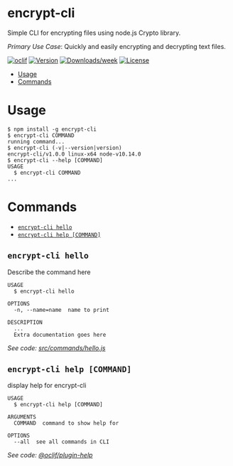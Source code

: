 encrypt-cli
===========

Simple CLI for encrypting files using node.js Crypto library.

*Primary Use Case*: Quickly and easily encrypting and decrypting text files.

[![oclif](https://img.shields.io/badge/cli-oclif-brightgreen.svg)](https://oclif.io)
[![Version](https://img.shields.io/npm/v/encrypt-cli.svg)](https://npmjs.org/package/encrypt-cli)
[![Downloads/week](https://img.shields.io/npm/dw/encrypt-cli.svg)](https://npmjs.org/package/encrypt-cli)
[![License](https://img.shields.io/npm/l/encrypt-cli.svg)](https://github.com/christroutner/encrypt-cli/blob/master/package.json)

<!-- toc -->
* [Usage](#usage)
* [Commands](#commands)
<!-- tocstop -->
# Usage
<!-- usage -->
```sh-session
$ npm install -g encrypt-cli
$ encrypt-cli COMMAND
running command...
$ encrypt-cli (-v|--version|version)
encrypt-cli/v1.0.0 linux-x64 node-v10.14.0
$ encrypt-cli --help [COMMAND]
USAGE
  $ encrypt-cli COMMAND
...
```
<!-- usagestop -->
# Commands
<!-- commands -->
* [`encrypt-cli hello`](#encrypt-cli-hello)
* [`encrypt-cli help [COMMAND]`](#encrypt-cli-help-command)

## `encrypt-cli hello`

Describe the command here

```
USAGE
  $ encrypt-cli hello

OPTIONS
  -n, --name=name  name to print

DESCRIPTION
  ...
  Extra documentation goes here
```

_See code: [src/commands/hello.js](https://github.com/christroutner/encrypt-cli/blob/vv1.0.0/src/commands/hello.js)_

## `encrypt-cli help [COMMAND]`

display help for encrypt-cli

```
USAGE
  $ encrypt-cli help [COMMAND]

ARGUMENTS
  COMMAND  command to show help for

OPTIONS
  --all  see all commands in CLI
```

_See code: [@oclif/plugin-help](https://github.com/oclif/plugin-help/blob/v2.1.4/src/commands/help.ts)_
<!-- commandsstop -->
